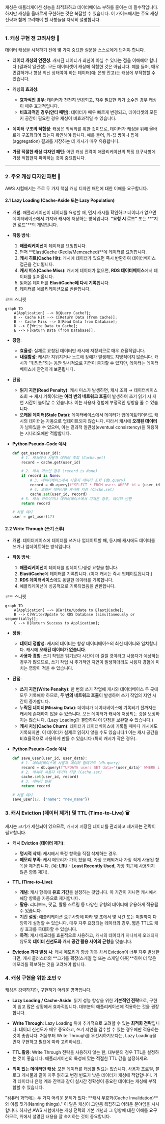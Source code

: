 
캐싱은 애플리케이션 성능을 최적화하고 데이터베이스 부하를 줄이는 데 필수적입니다. 하지만 캐싱을 올바르게 구현하는 것은 복잡할 수 있습니다. 이 가이드에서는 주요 캐싱 전략과 함께 고려해야 할 사항들을 자세히 설명합니다.

---

### 1. 캐싱 구현 전 고려사항 🤔

데이터 캐싱을 시작하기 전에 몇 가지 중요한 질문을 스스로에게 던져야 합니다.
- **데이터 캐싱의 안전성**: 캐시된 데이터가 최신이 아닐 수 있다는 점을 이해해야 합니다 (결과적 일관성). 모든 데이터셋이 캐싱에 적합한 것은 아닙니다. 예를 들어, 매우 민감하거나 항상 최신 상태여야 하는 데이터(예: 은행 잔고)는 캐싱에 부적합할 수 있습니다.
    
- **캐싱의 효과성**:
    - **효과적인 경우**: 데이터가 천천히 변경되고, 자주 필요한 키가 소수인 경우 캐싱이 매우 효과적입니다.
    - **비효과적인 경우(안티 패턴)**: 데이터가 매우 빠르게 변경되고, 데이터셋의 모든 키 공간이 필요한 경우 캐싱이 비효과적일 수 있습니다.
- **데이터 구조의 적합성**: 캐싱은 최적화를 위한 것이므로, 데이터가 캐싱을 위해 올바르게 구조화되어 있는지 확인해야 합니다. 예를 들어, 키-값 쌍이나 집계(aggregation) 결과를 저장하는 데 캐시가 매우 유용합니다.
- **가장 적절한 캐싱 디자인 패턴**: 어떤 캐싱 전략이 애플리케이션의 특정 요구사항에 가장 적합한지 파악하는 것이 중요합니다.

---

### 2. 주요 캐싱 디자인 패턴 🔄

AWS 시험에서는 주로 두 가지 핵심 캐싱 디자인 패턴에 대한 이해를 요구합니다.

#### 2.1 Lazy Loading (Cache-Aside 또는 Lazy Population)

- **개념**: 애플리케이션이 데이터를 요청할 때, 먼저 캐시를 확인하고 데이터가 없으면 데이터베이스에서 가져와 캐시에 저장하는 방식입니다. **"요청 시 로드"** 또는 **"지연 로드"**의 개념입니다.
    
- **작동 방식**:
    1. **애플리케이션**이 데이터를 요청합니다.
    2. 먼저 **ElastiCache (Redis/Memcached)**에 데이터를 요청합니다.
    3. **캐시 히트(Cache Hit)**: 캐시에 데이터가 있으면 즉시 반환하여 데이터베이스 접근을 건너뜁니다.
    4. **캐시 미스(Cache Miss)**: 캐시에 데이터가 없으면, **RDS 데이터베이스**에서 데이터를 읽어옵니다.
    5. 읽어온 데이터를 **ElastiCache에 다시 기록**합니다.
    6. 데이터를 애플리케이션으로 반환합니다.

코드 스니펫

```
graph TD
    A[Application] --> B{Query Cache?};
    B -- Cache Hit --> C[Return Data (from Cache)];
    B -- Cache Miss --> D[Read Data from Database];
    D --> E[Write Data to Cache];
    E --> F[Return Data (from Database)];
```

- **장점**:
    - **효율성**: 실제로 요청된 데이터만 캐시에 저장되므로 매우 효율적입니다.
    - **내결함성**: 캐시가 지워지거나 노드에 장애가 발생해도 치명적이지 않습니다. 캐시가 "워밍업"되는 동안 일시적으로 지연이 증가할 수 있지만, 데이터는 데이터베이스에 안전하게 보존됩니다.

- **단점**:
    - **읽기 지연(Read Penalty)**: 캐시 미스가 발생하면, 캐시 조회 → 데이터베이스 조회 → 캐시 기록이라는 **여러 번의 네트워크 호출**이 발생하여 초기 읽기 시 지연 시간이 늘어날 수 있습니다. 이는 사용자 경험에 부정적인 영향을 줄 수 있습니다.
    - **오래된 데이터(Stale Data)**: 데이터베이스에서 데이터가 업데이트되더라도 캐시의 데이터는 자동으로 업데이트되지 않습니다. 따라서 캐시에 **오래된 데이터**가 남아있을 수 있으며, 이는 결과적 일관성(eventual consistency)을 허용하는 시나리오에만 적합합니다.
        
- **Python Pseudo-Code 예시**:
    
    ```python
    def get_user(user_id):
        # 1. 캐시에서 사용자 데이터 조회 (Cache.get)
        record = cache.get(user_id)
    
        # 2. 캐시 미스인 경우 (record is None)
        if record is None:
            # 3. 데이터베이스에서 사용자 데이터 조회 (db.query)
            record = db.query(f"SELECT * FROM users WHERE id = {user_id}")
            # 4. 조회된 데이터를 캐시에 저장 (Cache.set)
            cache.set(user_id, record)
        # 5. 캐시 히트이거나 데이터베이스에서 가져온 경우, 데이터 반환
        return record
    
    # 사용 예시
    user = get_user(17)
    ```
    

#### 2.2 Write Through (쓰기 스루)

- **개념**: 데이터베이스에 데이터를 쓰거나 업데이트할 때, 동시에 캐시에도 데이터를 쓰거나 업데이트하는 방식입니다.
    
- **작동 방식**:
    1. **애플리케이션**이 데이터를 업데이트/생성 요청을 합니다.
    2. **ElastiCache**에 데이터를 기록합니다. (이때 캐시는 즉시 업데이트됩니다.)
    3. **RDS 데이터베이스**에도 동일한 데이터를 기록합니다.
    4. 애플리케이션에 성공적으로 기록되었음을 반환합니다.
        

코드 스니펫

```
graph TD
    A[Application] --> B[Write/Update to ElastiCache];
    B --> C[Write/Update to RDS Database (simultaneously or sequentially)];
    C --> D[Return Success to Application];
```

- **장점**:
    - **데이터 정합성**: 캐시의 데이터는 항상 데이터베이스의 최신 데이터와 일치합니다. 캐시에 **오래된 데이터가 없습니다**.
    - **사용자 경험**: 쓰기 작업은 읽기보다 시간이 더 걸릴 것이라고 사용자가 예상하는 경우가 많으므로, 쓰기 작업 시 추가적인 지연이 발생하더라도 사용자 경험에 미치는 영향이 적을 수 있습니다.
        
- **단점**:
    - **쓰기 지연(Write Penalty)**: 한 번의 쓰기 작업에 캐시와 데이터베이스 두 곳에 모두 기록해야 하므로, **두 번의 네트워크 호출**이 발생하여 쓰기 작업의 지연 시간이 증가합니다.
    - **누락된 데이터(Missing Data)**: 데이터가 데이터베이스에 기록되기 전까지는 캐시에 존재하지 않을 수 있습니다. 모든 데이터가 캐시에 저장되는 것을 보장하지는 않습니다. (Lazy Loading과 결합하여 이 단점을 보완할 수 있습니다.)
    - **캐시 처닝(Cache Churn)**: 데이터가 데이터베이스에 기록될 때마다 캐시에도 기록되지만, 이 데이터가 실제로 읽히지 않을 수도 있습니다.1 이는 캐시 공간을 비효율적으로 사용하게 만들 수 있습니다 (특히 캐시가 작은 경우).

- **Python Pseudo-Code 예시**:
    
    ```python
    def save_user(user_id, user_data):
        # 1. 데이터베이스에 사용자 데이터 업데이트 (db.query)
        record = db.query(f"UPDATE users SET data='{user_data}' WHERE id = {user_id}")
        # 2. 캐시에 사용자 데이터 저장 (Cache.set)
        cache.set(user_id, record)
        # 3. 데이터 반환
        return record
    
    # 사용 예시
    save_user(17, {"name": "new_name"})
    ```
### 3. 캐시 Eviction (데이터 제거) 및 TTL (Time-to-Live) 🗑️

캐시는 크기가 제한되어 있으므로, 캐시에 저장된 데이터를 관리하고 제거하는 전략이 필요합니다.

- **캐시 Eviction (데이터 제거)**:
    - **명시적 삭제**: 캐시에서 특정 항목을 직접 삭제하는 경우.
    - **메모리 부족**: 캐시 메모리가 가득 찼을 때, 가장 오래되거나 가장 적게 사용된 항목을 제거합니다. (예: **LRU - Least Recently Used**, 가장 최근에 사용되지 않은 항목 제거).

- **TTL (Time-to-Live)**:
    - **개념**: 캐시 항목에 **유효 기간**을 설정하는 것입니다. 이 기간이 지나면 캐시에서 해당 항목을 자동으로 제거합니다.
    - **활용**: 리더보드, 댓글, 활동 스트림 등 다양한 유형의 데이터에 유용하게 적용될 수 있습니다.
    - **기간 설정**: 애플리케이션 요구사항에 따라 몇 초에서 몇 시간 또는 며칠까지 다양하게 설정할 수 있습니다. 매우 자주 요청되는 데이터의 경우, 짧은 TTL도 캐싱 효과를 극대화할 수 있습니다.
    - **목적**: 캐시 메모리를 효율적으로 사용하고, 캐시의 데이터가 지나치게 오래되지 않도록 **데이터 신선도와 캐시 공간 활용 사이의 균형**을 맞춥니다.
- **Eviction 과다 발생 시**: 캐시 메모리가 항상 가득 차서 Eviction이 너무 자주 발생한다면, 캐시 클러스터의 **크기를 확장(스케일 업 또는 스케일 아웃)**하여 더 많은 메모리를 확보하는 것을 고려해야 합니다.

### 4. 캐싱 구현을 위한 조언 💡

캐싱은 강력하지만, 구현하기 어려운 영역입니다.

- **Lazy Loading / Cache-Aside**: 읽기 성능 향상을 위한 **기본적인 전략**으로, 구현이 쉽고 많은 상황에서 효과적입니다. 대부분의 애플리케이션에 적용하는 것을 권장합니다.

- **Write Through**: Lazy Loading 위에 추가적으로 고려할 수 있는 **최적화 전략**입니다. 데이터 신선도가 매우 중요하고, 쓰기 지연을 감수할 수 있는 경우에만 적용하는 것이 좋습니다. 처음부터 Write Through를 우선시하기보다는, Lazy Loading을 먼저 구현하고 필요에 따라 고려하세요.

- **TTL 활용**: Write Through 전략을 사용하지 않는 한, 대부분의 경우 TTL을 설정하는 것이 좋습니다. 애플리케이션의 특성에 맞는 적절한 TTL 값을 설정하세요.

- **의미 있는 데이터만 캐싱**: 모든 데이터를 캐싱할 필요는 없습니다. 사용자 프로필, 블로그 게시물과 같이 자주 읽히고 변경 빈도가 낮은 데이터가 캐싱에 적합합니다. 가격 데이터나 은행 계좌 잔액과 같이 실시간 정확성이 중요한 데이터는 캐싱에 부적합할 수 있습니다.


"컴퓨터 과학에는 두 가지 어려운 문제가 있다: **캐시 무효화(Cache Invalidation)**와 이름 짓기(Naming things)." 이 말은 캐싱이 그만큼 복잡하고 어려운 분야임을 시사합니다. 하지만 AWS 시험에서는 캐싱 전략의 기본 개념과 그 영향에 대한 이해를 요구하므로, 위에서 설명된 내용을 잘 숙지하는 것이 중요합니다.
